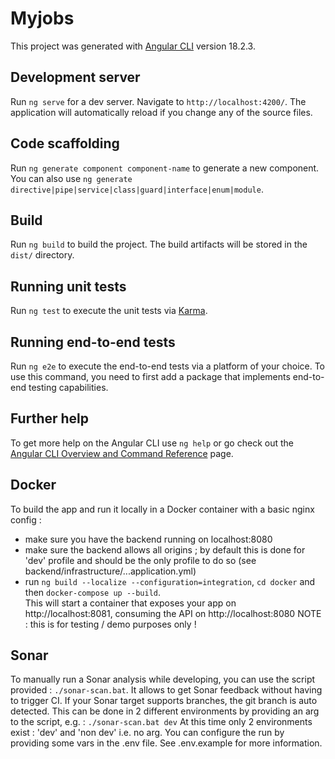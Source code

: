 # Myjobs

This project was generated with [Angular CLI](https://github.com/angular/angular-cli) version 18.2.3.

## Development server

Run `ng serve` for a dev server. Navigate to `http://localhost:4200/`. The application will automatically reload if you change any of the source files.

## Code scaffolding

Run `ng generate component component-name` to generate a new component. You can also use `ng generate directive|pipe|service|class|guard|interface|enum|module`.

## Build

Run `ng build` to build the project. The build artifacts will be stored in the `dist/` directory.

## Running unit tests

Run `ng test` to execute the unit tests via [Karma](https://karma-runner.github.io).

## Running end-to-end tests

Run `ng e2e` to execute the end-to-end tests via a platform of your choice. To use this command, you need to first add a package that implements end-to-end testing capabilities.

## Further help

To get more help on the Angular CLI use `ng help` or go check out the [Angular CLI Overview and Command Reference](https://angular.dev/tools/cli) page.

## Docker
To build the app and run it locally in a Docker container with a basic nginx config : 
- make sure you have the backend running on localhost:8080
- make sure the backend allows all origins ; by default this is done for 'dev' profile and should be the only profile to do so (see backend/infrastructure/...application.yml)
- run `ng build --localize --configuration=integration`, `cd docker` and then `docker-compose up --build`.  
This will start a container that exposes your app on http://localhost:8081, consuming the API on http://localhost:8080
NOTE : this is for testing / demo purposes only !

## Sonar
To manually run a Sonar analysis while developing, you can use the script provided : `./sonar-scan.bat`.
It allows to get Sonar feedback without having to trigger CI. If your Sonar target supports branches, the git branch is auto detected.
This can be done in 2 different environments by providing an arg to the script, e.g. : `./sonar-scan.bat dev`
At this time only 2 environments exist : 'dev' and 'non dev' i.e. no arg.
You can configure the run by providing some vars in the .env file. See .env.example for more information.